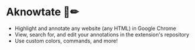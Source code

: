 # Aknowtate 📄✏
* Highlight and annotate any website (any HTML) in Google Chrome
* View, search for, and edit your annotations in the extension's repository
* Use custom colors, commands, and more!
